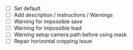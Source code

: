 - [ ] Set default
- [ ] Add description / instructions / Warnings
- [ ] Warning for impossible save
- [ ] Warning for impossible load
- [ ] Warning setup camera path before using mask
- [ ] Repair horizontal cropping issue